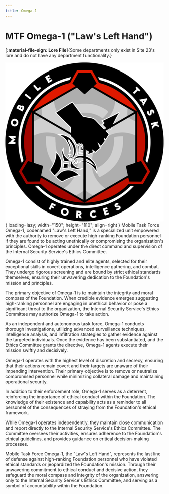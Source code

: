 ```yaml
---
title: Omega-1
---
```


# MTF Omega-1 ("Law's Left Hand")

[**:material-file-sign: Lore File**]{Some departments only exist in Site 23's lore and do not have any department functionality.}

![Omega-1 Logo](images/logo.png){ loading=lazy; width="150"; height="110"; align=right } Mobile Task Force Omega-1, codenamed "Law's Left Hand," is a specialized unit empowered with the authority to remove or execute high-ranking Foundation personnel if they are found to be acting unethically or compromising the organization's principles. Omega-1 operates under the direct command and supervision of the Internal Security Service's Ethics Committee.

Omega-1 consist of highly trained and elite agents, selected for their exceptional skills in covert operations, intelligence gathering, and combat. They undergo rigorous screening and are bound by strict ethical standards themselves, ensuring their unwavering dedication to the Foundation's mission and principles.

The primary objective of Omega-1 is to maintain the integrity and moral compass of the Foundation. When credible evidence emerges suggesting high-ranking personnel are engaging in unethical behavior or pose a significant threat to the organization, the Internal Security Service's Ethics Committee may authorize Omega-1 to take action.

As an independent and autonomous task force, Omega-1 conducts thorough investigations, utilizing advanced surveillance techniques, intelligence analysis, and infiltration strategies to gather evidence against the targeted individuals. Once the evidence has been substantiated, and the Ethics Committee grants the directive, Omega-1 agents execute their mission swiftly and decisively.

Omega-1 operates with the highest level of discretion and secrecy, ensuring that their actions remain covert and their targets are unaware of their impending intervention. Their primary objective is to remove or neutralize compromised personnel while minimizing collateral damage and maintaining operational security.

In addition to their enforcement role, Omega-1 serves as a deterrent, reinforcing the importance of ethical conduct within the Foundation. The knowledge of their existence and capability acts as a reminder to all personnel of the consequences of straying from the Foundation's ethical framework.

While Omega-1 operates independently, they maintain close communication and report directly to the Internal Security Service's Ethics Committee. The Committee oversees their activities, ensures adherence to the Foundation's ethical guidelines, and provides guidance on critical decision-making processes.

Mobile Task Force Omega-1, the "Law's Left Hand", represents the last line of defense against high-ranking Foundation personnel who have violated ethical standards or jeopardized the Foundation's mission. Through their unwavering commitment to ethical conduct and decisive action, they safeguard the moral compass and integrity of the organization, answering only to the Internal Security Service's Ethics Committee, and serving as a symbol of accountability within the Foundation.